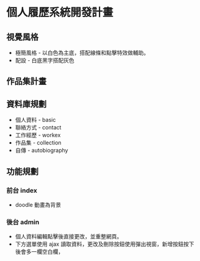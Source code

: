 # 個人履歷系統開發計畫 
##  視覺風格
* 極簡風格 - 以白色為主底，搭配線條和點擊特效做輔助。
* 配設 - 白底黑字搭配灰色
  
##  作品集計畫


##  資料庫規劃
* 個人資料 - basic
* 聯絡方式 - contact
* 工作經歷 - workex
* 作品集 - collection
* 自傳 - autobiography
  
##  功能規劃
### 前台 index
* doodle 動畫為背景
  
### 後台 admin
* 個人資料編輯點擊後直接更改，並重整網頁。
* 下方選單使用 ajax 讀取資料，更改及刪除按鈕使用彈出視窗，新增按鈕按下後會多一欄空白欄，